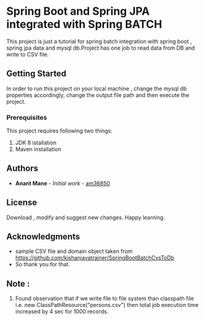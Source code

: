 # Spring Boot and Spring JPA integrated with Spring BATCH

This project is just a tutorial for spring batch integration with spring boot , spring jpa data and mysql db.Project has one job to read data from DB and write to CSV file.

## Getting Started

In order to run this project on your local machine , change the mysql db properties accordingly, change the output file path and then execute the project.

### Prerequisites

This project requires following two things:
1) JDK 8 istallation
2) Maven installation

## Authors

* **Anant Mane** - *Initial work* - [am36850](https://github.com/am36850)

## License

Download , modify and suggest new changes. Happy learning.

## Acknowledgments

* sample CSV file and domain object taken from https://github.com/kishanjavatrainer/SpringBootBatchCvsToDb 
* So thank you for that.

## Note :
1) Found observation that if we write file to file system than classpath file i.e. new ClassPathResource("persons.csv") then total job execution time increased by 4 sec for 1000 records.